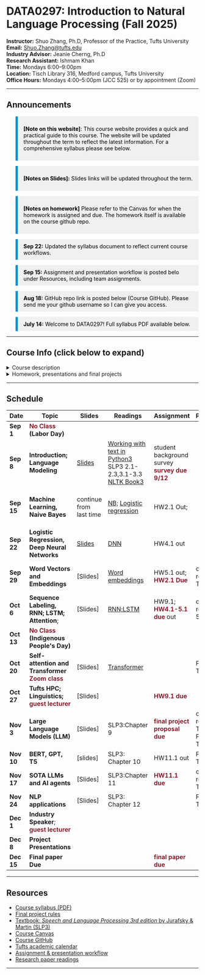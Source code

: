 # DATA0297: Introduction to Natural Language Processing (Fall 2025)

**Instructor:** Shuo Zhang, Ph.D, Professor of the Practice, Tufts University   
**Email:** [Shuo.Zhang@tufts.edu](mailto:Shuo.Zhang@tufts.edu)  
**Industry Advisor:** Jeanie Cherng, Ph.D    
**Research Assistant:** Ishmam Khan        
**Time:** Mondays 6:00–9:00pm  
**Location:** Tisch Library 316, Medford campus, Tufts University      
**Office Hours:** Mondays 4:00–5:00pm (JCC 525) or by appointment (Zoom)

---



## Announcements



<blockquote style="
  border-left: 6px solid #118fcf; 
  background-color: #f0f0f0; 
  color: #000; 
  padding: 10px 15px; 
  ">
  
<span style="font-weight:bold;">[Note on this website]</span>: This course website provides a quick and practical guide to this course. The website will be updated throughout the term to reflect the latest information. For a comprehensive syllabus please see below.
</blockquote>


<blockquote style="
  border-left: 6px solid #118fcf; 
  background-color: #f0f0f0; 
  color: #000; 
  padding: 10px 15px; "
>

<span style="font-weight:bold;">[Notes on Slides]:</span> Slides links will be updated throughout the term.
</blockquote>
<blockquote style="
  border-left: 6px solid #118fcf; 
  background-color: #f0f0f0; 
  color: #000; 
  padding: 10px 15px; "
>
 
 <span style="font-weight:bold;">[Notes on homework]</span> Please refer to the Canvas for when the homework is assigned and due. The homework itself is available on the course github repo. 
 </blockquote>


<blockquote style="
  border-left: 6px solid #118fcf; 
  background-color: #f0f0f0; 
  color: #000; 
  padding: 10px 15px; "
>
 <span style="font-weight:bold;">Sep 22:</span> Updated the syllabus document to reflect current course workflows.
 </blockquote>


<blockquote style="
  border-left: 6px solid #118fcf; 
  background-color: #f0f0f0; 
  color: #000; 
  padding: 10px 15px; "
>
 <span style="font-weight:bold;">Sep 15:</span> Assignment and presentation workflow is posted belo under Resources, including team assignments.
 </blockquote>


<blockquote style="
  border-left: 6px solid #118fcf; 
  background-color: #f0f0f0; 
  color: #000; 
  padding: 10px 15px; "
>
 <span style="font-weight:bold;">Aug 18:</span> GitHub repo link is posted below (Course GitHub). Please send me your github username so I can give you access.
 </blockquote>

<blockquote style="
  border-left: 6px solid #118fcf; 
  background-color: #f0f0f0; 
  color: #000; 
  padding: 10px 15px; "
>
 <span style="font-weight:bold;">July 14:</span> Welcome to DATA0297! Full syllabus PDF available below.
</blockquote>






---
## Course Info (click below to expand)
<details>
<summary> Course description </summary>
NLP is now at the center of AI, data science and data analytics. There is a wealth of textual data online. NLP-enabled products constitute an essential part of everyday life, both in consumer facing products (Siri, Alexa, ChatGPT, Google Translate, etc.) and B2B applications (e.g., NLP for medical and legal domains). However, understanding human languages and extracting structured information from this plethora of unstructured text data is a major challenge for computers. The recent advancement in machine learning and deep learning makes NLP one of the fastest growing fields in AI and data science. In this course, we will survey machine learning (ML) based NLP techniques from statistical ML approaches to the state-of-the-art (SOTA) deep learning models and Large Language Models (LLMs), with a focus on building a solid understanding of the history and theory of NLP that led to the current LLMs. Students will read the latest research papers, implement NLP algorithms or train/fine-tune deep learning/LLM models for a variety of NLP tasks, as well as completing a final project and research paper on a topic of their interest.

</details>


<details>
<summary> Homework, presentations and final projects</summary>

To adapt to the rapidly evolving field of NLP, this course is designed to simulate the real-world environment of a R&D NLP/AI practitioner wherever possible. Instead of being a static, lecture and exam based course, the students will have plenty of opportunities to actively conduct independent research, collaborate with teammates, present their projects, and keep up with the SOTA research on NLP and AI. Each student will be assigned to a team in the class. Each team is reponsible for delivering multiple code reviews and presenting on research papers throughout the term. Students will then have the opportunity to form their own teams to conduct a month-long research project on a topic of interest that will result in a final paper with the potential to submit to a conference for publication.
</details>

---

## Schedule

| **Date**                          | **Topic**|**Slides**| **Readings**  | **Assignment**| **Presentation** | **Notes**|
|------------|-----------------------------------------|------------------------------------------------------------------------------------|--------------------------------------------------------------------------|-----------------|--------------|----|
| **Sep 1** | **<span style="color:#8a0317;font-weight:600"> No Class </span> (Labor Day)**              |             
| **Sep 8** | **Introduction; Language Modeling**           | [Slides](https://tufts.box.com/s/17vbxq2h3ksha21hu2vmhz8paryxrmut ) | [Working with text in Python3](https://people.cs.georgetown.edu/nschneid/cosc572/s23/02_py-notes.html) <br> SLP3 2.1-2.3,3.1-3.3<br>[NLTK Book3](https://www.nltk.org/book/ch03.html) |        student background survey   <span style="color:#8a0317;font-weight:600"> survey due 9/12</span>      |              |
| **Sep 15** |  **Machine Learning, Naive Bayes**       | continue from last time |[NB;](https://web.stanford.edu/~jurafsky/slp3/B.pdf) [Logistic regression](https://web.stanford.edu/~jurafsky/slp3/4.pdf)                  | HW2.1 Out;   |    |team assignment; homework logistics; github intro
| **Sep 22**  | **Logistic Regression, Deep Neural Networks**        | [Slides](https://tufts.box.com/s/cuolqanc70oja979008es9zeh1w7n1yd) | [DNN](https://web.stanford.edu/~jurafsky/slp3/6.pdf)   |         HW4.1 out        |              |
| **Sep 29** |**Word Vectors and Embeddings**      | [Slides] | [Word embeddings](https://web.stanford.edu/~jurafsky/slp3/5.pdf)   | HW5.1 out; <span style="color:#8a0317;font-weight:600"> HW2.1 Due </span>         |  code review2.1: Team A            | DNN software: Tensorflow Keras
| **Oct 6** | **Sequence Labeling, RNN; LSTM; Attention**;      | [Slides]| [RNN;LSTM](https://web.stanford.edu/~jurafsky/slp3/13.pdf)            | HW9.1; <span style="color:#8a0317;font-weight:600"> HW4.1-5.1 due </span> out    |      code review4.1-5.1: Team B;         | Talk about final project rules
| **Oct 13** | **<span style="color:#8a0317;font-weight:600"> No Class </span> (Indigenous People's Day)**              |                                                                                    |                                                                          |                 |              |
| **Oct 20** | **Self-attention and Transformer**     <span style="color:#8a0317;font-weight:600"> Zoom class </span>            | [Slides] | [Transformer](https://web.stanford.edu/~jurafsky/slp3/8.pdf)                |         |       Paper R1: Team D      |
| **Oct 27**  | **Tufts HPC; Linguistics;**  <span style="color:#8a0317;font-weight:600"> guest lecturer </span>                   | [Slides] |              |     <span style="color:#8a0317;font-weight:600"> HW9.1 due </span>            |              |
| **Nov 3** | **Large Language Models (LLM)**                 | [Slides] | SLP3:Chapter 9                | <span style="color:#8a0317;font-weight:600"> final project proposal due </span>       | code review9.1: Team C; Paper R3: Team A    |
| **Nov 10** |**BERT, GPT, T5**   | [slides] |     SLP3: Chapter 10       |        HW11.1 out         |    Paper R2: Team B        |
| **Nov 17** |   **SOTA LLMs and AI agents**                      | [Slides] | SLP3:Chapter 11             |     <span style="color:#8a0317;font-weight:600"> HW11.1 due </span>  |   code review11.1: Team D           |
| **Nov 24**  |  **NLP applications**                 | [Slides] | SLP3: Chapter 12               |                 |     Paper R4: Team C         |
| **Dec 1**  | **Industry Speaker**; <span style="color:#8a0317;font-weight:600"> guest lecturer </span>              | |                |    |              |                                                                                   |                                                                          |                 |              |
| **Dec 8** | **Project Presentations**                   |                                                                                    |                                                                          |       |              |
| **Dec 15** | **Final paper Due**                   |                                                                                    |                                                                          |  <span style="color:#8a0317;font-weight:600"> final paper due </span>     |              |

---

## Resources

- [Course syllabus (PDF)](DATA0297_syllabus_NLP.pdf) 
- [Final project rules](final-proj.md)
- [Textbook: <i>Speech and Language Processing 3rd edition</i> by Jurafsky & Martin (SLP3)](https://web.stanford.edu/~jurafsky/slp3/ed3book_aug25.pdf )
- [Course Canvas](https://canvas.tufts.edu/courses/67839)
- [Course GitHub](https://github.com/Tufts-University/NLP-Fall25)
- [Tufts academic calendar](https://students.tufts.edu/registrar/courses-and-calendars/academic-calendar)
- [Assignment & presentation workflow](teams.md)
- [Research paper readings](readings.md)


---
